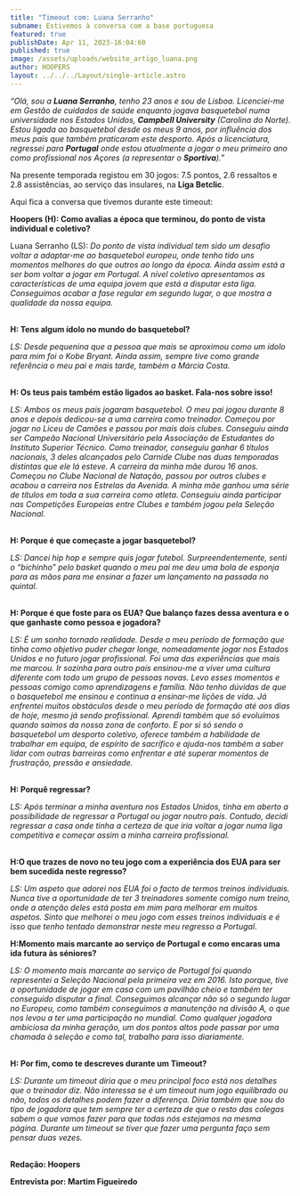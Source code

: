 ```yaml
---
title: "Timeout com: Luana Serranho"
subname: Estivemos à conversa com a base portuguesa
featured: true
publishDate: Apr 11, 2023-16:04:60
published: true
image: /assets/uploads/website_artigo_luana.png
author: HOOPERS
layout: ../../../Layout/single-article.astro
---
```

*“Olá, sou a **Luana Serranho**, tenho 23 anos e sou de Lisboa. Licenciei-me em Gestão de cuidados de saúde enquanto jogava basquetebol numa universidade nos Estados Unidos, **Campbell University** (Carolina do Norte). Estou ligada ao basquetebol desde os meus 9 anos, por influência dos meus pais que também praticaram este desporto. Após a licenciatura, regressei para **Portugal** onde estou atualmente a jogar o meu primeiro ano como profissional nos Açores (a representar o **Sportiva**).”*

Na presente temporada registou em 30 jogos: 7.5 pontos, 2.6 ressaltos e 2.8 assistências, ao serviço das insulares, na **Liga Betclic**. 

Aqui fica a conversa que tivemos durante este timeout:

**Hoopers (H): Como avalias a época que terminou, do ponto de vista individual e coletivo?**  

Luana Serranho (LS): *Do ponto de vista individual tem sido um desafio voltar a adaptar-me ao basquetebol europeu, onde tenho tido uns momentos melhores do que outros ao longo da época. Ainda assim está a ser bom voltar a jogar em Portugal. A nível coletivo apresentamos as características de uma equipa jovem que está a disputar esta liga. Conseguimos acabar a fase regular em segundo lugar, o que mostra a qualidade da nossa equipa.*

**\
H: Tens algum ídolo no mundo do basquetebol?**

*LS: Desde pequenina que a pessoa que mais se aproximou como um ídolo para mim foi o Kobe Bryant. Ainda assim, sempre tive como grande referência o meu pai e mais tarde, também a Márcia Costa.*

**\
H: Os teus pais também estão ligados ao basket. Fala-nos sobre isso!**

*LS: Ambos os meus pais jogaram basquetebol. O meu pai jogou durante 8 anos e depois dedicou-se a uma carreira como treinador. Começou por jogar no Liceu de Camões e passou por mais dois clubes. Conseguiu ainda ser Campeão Nacional Universitário pela Associação de Estudantes do Instituto Superior Técnico. Como treinador, conseguiu ganhar 6 títulos nacionais, 3 deles alcançados pelo Carnide Clube nas duas temporadas distintas que ele lá esteve. A carreira da minha mãe durou 16 anos. Começou no Clube Nacional de Natação, passou por outros clubes e acabou a carreira nos Estrelas da Avenida. A minha mãe ganhou uma série de títulos em toda a sua carreira como atleta. Conseguiu ainda participar nas Competições Europeias entre Clubes e também jogou pela Seleção Nacional.*

**\
H: Porque é que começaste a jogar basquetebol?** 

*LS: Dancei hip hop e sempre quis jogar futebol. Surpreendentemente, senti o “bichinho” pelo basket quando o meu pai me deu uma bola de esponja para as mãos para me ensinar a fazer um lançamento na passada no quintal.*

**\
H: Porque é que foste para os EUA? Que balanço fazes dessa aventura e o que ganhaste como pessoa e jogadora?**

*LS: É um sonho tornado realidade. Desde o meu período de formação que tinha como objetivo puder chegar longe, nomeadamente jogar nos Estados Unidos e no futuro jogar profissional. Foi uma das experiências que mais me marcou. Ir sozinha para outro país ensinou-me a viver uma cultura diferente com todo um grupo de pessoas novas. Levo esses momentos e pessoas comigo como aprendizagens e família. Não tenho dúvidas de que o basquetebol me ensinou e continua a ensinar-me lições de vida. Já enfrentei muitos obstáculos desde o meu período de formação até aos dias de hoje, mesmo já sendo profissional. Aprendi também que só evoluímos quando saímos da nossa zona de conforto. E por si só sendo o basquetebol um desporto coletivo, oferece também a habilidade de trabalhar em equipa, de espírito de sacrífico e ajuda-nos também a saber lidar com outras barreiras como enfrentar e até superar momentos de frustração, pressão e ansiedade.*

**\
H: Porquê regressar?**

*LS: Após terminar a minha aventura nos Estados Unidos, tinha em aberto a possibilidade de regressar a Portugal ou jogar noutro país. Contudo, decidi regressar a casa onde tinha a certeza de que iria voltar a jogar numa liga competitiva e começar assim a minha carreira profissional.*

**\
H:O que trazes de novo no teu jogo com a experiência dos EUA para ser bem sucedida neste regresso?**

*LS: Um aspeto que adorei nos EUA foi o facto de termos treinos individuais. Nunca tive a oportunidade de ter 3 treinadores somente comigo num treino, onde a atenção deles está posta em mim para melhorar em muitos aspetos. Sinto que melhorei o meu jogo com esses treinos individuais e é isso que tenho tentado demonstrar neste meu regresso a Portugal*.



**H:Momento mais marcante ao serviço de Portugal e como encaras uma ida futura às séniores?**

*LS: O momento mais marcante ao serviço de Portugal foi quando representei a Seleção Nacional pela primeira vez em 2016. Isto porque, tive a oportunidade de jogar em casa com um pavilhão cheio e também ter conseguido disputar a final. Conseguimos alcançar não só o segundo lugar no Europeu, como também conseguimos a manutenção na divisão A, o que nos levou a ter uma participação no mundial. Como qualquer jogadora ambiciosa da minha geração, um dos pontos altos pode passar por uma chamada à seleção e como tal, trabalho para isso diariamente.*

**\
H: Por fim, como te descreves durante um Timeout?**

*LS: Durante um timeout diria que o meu principal foco está nos detalhes que o treinador diz. Não interessa se é um timeout num jogo equilibrado ou não, todos os detalhes podem fazer a diferença. Diria também que sou do tipo de jogadora que tem sempre ter a certeza de que o resto das colegas sabem o que vamos fazer para que todas nós estejamos na mesma página. Durante um timeout se tiver que fazer uma pergunta faço sem pensar duas vezes.*  

**\
Redação: Hoopers**

**Entrevista por: Martim Figueiredo**
